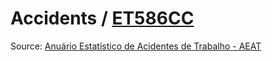 # Accidents / [ET586CC](https://sites.google.com/a/cin.ufpe.br/et586cc/)

Source: [Anuário Estatístico de Acidentes de Trabalho - AEAT](http://dados.gov.br/dataset/anuario-estatistico-de-acidentes-de-trabalho)
